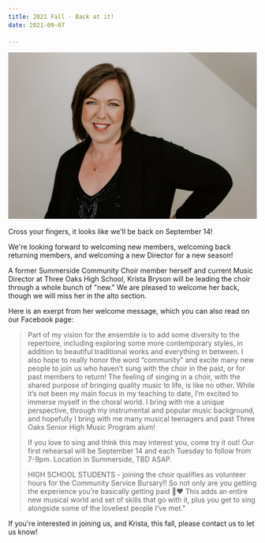 ```yaml
---
title: 2021 Fall - Back at it!
date: 2021-09-07 

---
```

![Krista Bryson, new Director of the Summerside Community Choir](../images/KristaBryson.jpg "Krista Bryson, new Director of the Summerside Community Choir")

Cross your fingers, it looks like we'll be back on September 14!

We're looking forward to welcoming new members, welcoming back returning members, and welcoming a new Director for a new season!

A former Summerside Community Choir member herself and current Music Director at Three Oaks High School, Krista Bryson will be leading the choir through a whole bunch of "new." We are pleased to welcome her back, though we will miss her in the alto section.

Here is an exerpt from her welcome message, which you can also read on our Facebook page:

>Part of my vision for the ensemble is to add some diversity to the repertoire, including exploring some more contemporary styles, in addition to beautiful traditional works and everything in between. I also hope to really honor the word “community” and excite many new people to join us who haven’t sung with the choir in the past, or for past members to return! The feeling of singing in a choir, with the shared purpose of bringing quality music to life, is like no other. While it’s not been my main focus in my teaching to date, I’m excited to immerse myself in the choral world. I bring with me a unique perspective, through my instrumental and popular music background, and hopefully I bring with me many musical teenagers and past Three Oaks Senior High Music Program alum!
>
>If you love to sing and think this may interest you, come try it out! Our first rehearsal will be September 14 and each Tuesday to follow from 7-9pm. Location in Summerside, TBD ASAP.
>
>HIGH SCHOOL STUDENTS - joining the choir qualifies as volunteer hours for the Community Service Bursary!! So not only are you getting the experience you’re basically getting paid 🙌❤️ This adds an entire new musical world and set of skills that go with it, plus you get to sing alongside some of the loveliest people I’ve met."

If you're interested in joining us, and Krista, this fall, please contact us to let us know! 

